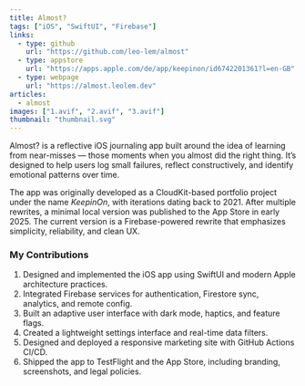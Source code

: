 ```yaml
---
title: Almost?
tags: ["iOS", "SwiftUI", "Firebase"]
links:
  - type: github
    url: "https://github.com/leo-lem/almost"
  - type: appstore
    url: "https://apps.apple.com/de/app/keepinon/id6742201361?l=en-GB"
  - type: webpage
    url: "https://almost.leolem.dev"
articles:
  - almost
images: ["1.avif", "2.avif", "3.avif"]
thumbnail: "thumbnail.svg"
---
```


Almost? is a reflective iOS journaling app built around the idea of learning from near-misses — those moments when you almost did the right thing. It’s designed to help users log small failures, reflect constructively, and identify emotional patterns over time.

The app was originally developed as a CloudKit-based portfolio project under the name *KeepinOn*, with iterations dating back to 2021. After multiple rewrites, a minimal local version was published to the App Store in early 2025. The current version is a Firebase-powered rewrite that emphasizes simplicity, reliability, and clean UX.

### My Contributions

1. Designed and implemented the iOS app using SwiftUI and modern Apple architecture practices.
2. Integrated Firebase services for authentication, Firestore sync, analytics, and remote config.
3. Built an adaptive user interface with dark mode, haptics, and feature flags.
4. Created a lightweight settings interface and real-time data filters.
5. Designed and deployed a responsive marketing site with GitHub Actions CI/CD.
6. Shipped the app to TestFlight and the App Store, including branding, screenshots, and legal policies.